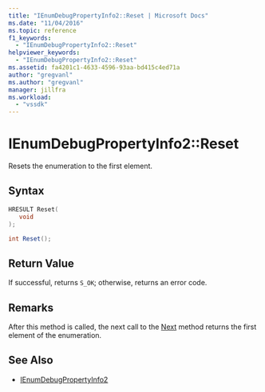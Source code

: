 ```yaml
---
title: "IEnumDebugPropertyInfo2::Reset | Microsoft Docs"
ms.date: "11/04/2016"
ms.topic: reference
f1_keywords:
  - "IEnumDebugPropertyInfo2::Reset"
helpviewer_keywords:
  - "IEnumDebugPropertyInfo2::Reset"
ms.assetid: fa4201c1-4633-4596-93aa-bd415c4ed71a
author: "gregvanl"
ms.author: "gregvanl"
manager: jillfra
ms.workload:
  - "vssdk"
---
```

# IEnumDebugPropertyInfo2::Reset
Resets the enumeration to the first element.

## Syntax

```cpp
HRESULT Reset(
   void
);
```

```csharp
int Reset();
```

## Return Value
 If successful, returns `S_OK`; otherwise, returns an error code.

## Remarks
 After this method is called, the next call to the [Next](../../../extensibility/debugger/reference/ienumdebugpropertyinfo2-next.md) method returns the first element of the enumeration.

## See Also
- [IEnumDebugPropertyInfo2](../../../extensibility/debugger/reference/ienumdebugpropertyinfo2.md)